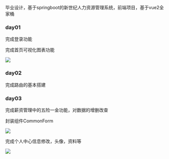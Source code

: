 
毕业设计，基于springboot的新世纪人力资源管理系统，前端项目，基于vue2全家桶

### day01

完成登录功能

完成首页可视化图表功能

![](https://static.q6q.cc/hrm/day01.png)

### day02

完成路由的基本搭建

### day03

完成薪资管理中的五险一金功能，对数据的增删改查

封装组件CommonForm

![](https://static.q6q.cc/hrm/day03.png)

完成个人中心信息修改，头像，资料等

![](https://static.q6q.cc/hrm/day0302.png)
